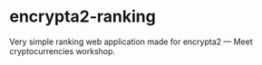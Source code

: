 # encrypta2-ranking
Very simple ranking web application made for encrypta2 — Meet cryptocurrencies workshop.
